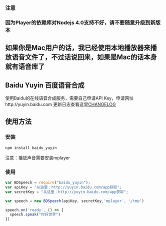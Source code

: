 ### 注意
### 因为Player的依赖库对Nodejs 4.0支持不好，请不要随意升级到新版本
## 如果你是Mac用户的话，我已经使用本地播放器来播放语音文件了，不过话说回来，如果是Mac的话本身就有语音库了

Baidu Yuyin 百度语音合成
-----------------------

使用Baidu的在线语音合成服务，需要自己申请API Key，申请网址http://yuyin.baidu.com
更新日志查看这里[CHANGELOG](CHANGELOG.md)


使用方法
-------
### 安装

`npm install baidu_yuyin`

注意：播放声音需要安装mplayer

### 使用
```javascript
var BDSpeech = require("baidu_yuyin");
var apiKey = "从这里：http://yuyin.baidu.com/app获取";
var secretKey = "从这里：http://yuyin.baidu.com/app获取";

var speech = new BDSpeech(apiKey, secretKey,'mplayer', '/tmp')

speech.on('ready', () => {
  speech.speak("你好世界")
})

```
